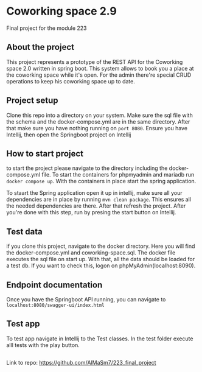 # Coworking space 2.9
Final project for the module 223

## About the project
This project represents a prototype of the REST API for the Coworking space 2.0 written in spring boot. This system allows to book you a place at the coworking space while it's open. For the admin there're special CRUD operations to keep his coworking space up to date.

## Project setup

Clone this repo into a directory on your system. Make sure the sql file with the schema and the docker-compose.yml are in the same directory. After that make sure you have nothing running on ```port 8080```. Ensure you have Intellij, then open the Springboot project on Intellij

## How to start project

to start the project please navigate to the directory including the docker-compose.yml file. To start the containers for phpmyadmin and mariadb run ```docker compose up```. With the containers in place start the spring application.

To staart the Spring application open it up in intellij, make sure all your dependencies are in place by running ```mvn clean package```. This ensures all the needed dependencies are there. After that refresh the project. After you're done with this step, run by presing the start button on Intellij.

## Test data

if you clone this project, navigate to the docker directory. Here you will find the docker-compose.yml and coworking-space.sql. The docker file executes the sql file on start up. With that, all the data should be loaded for a test db. If you want to check this, logon on phpMyAdmin(localhost:8090).

## Endpoint documentation

Once you have the Springboot API running, you can navigate to ```localhost:8080/swagger-ui/index.html```

## Test app

To test app navigate in Intellij to the Test classes. In the test folder execute alll tests with the play button.

##
Link to repo: https://github.com/AlMaSm7/223_final_project
